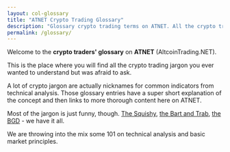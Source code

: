 ```yaml
---
layout: col-glossary
title: "ATNET Crypto Trading Glossary"
description: "Glossary crypto trading terms on ATNET. All the crypto trading jargon and technical analysis terms often used in crypto trading communities."
permalink: /glossary/
---
```


Welcome to the **crypto traders' glossary** on **ATNET** (AltcoinTrading.NET).

This is the place where you will find all the crypto trading jargon you ever wanted to understand but was afraid to ask.

A lot of crypto jargon are actually nicknames for common indicators from technical analysis. Those glossary entries have a super short explanation of the concept and then links to more thorough content here on ATNET.

Most of the jargon is just funny, though. [The Squishy](/glossary/squishy/), [the Bart and Trab](/glossary/bart/), [the BGD](/glossary/bgd/) - we have it all.

We are throwing into the mix some 101 on technical analysis and basic market principles.
